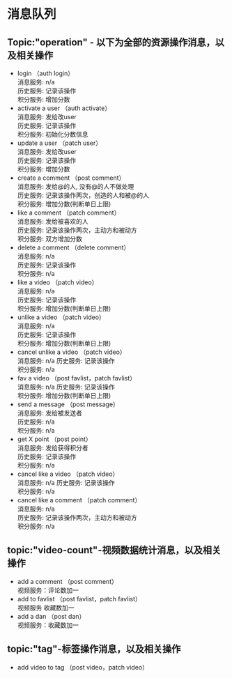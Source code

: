 # 消息队列
## Topic:"operation" - 以下为全部的资源操作消息，以及相关操作
- login  （auth login）  
消息服务: n/a  
历史服务: 记录该操作  
积分服务: 增加分数  
- activate a user （auth activate）  
消息服务: 发给改user  
历史服务: 记录该操作  
积分服务: 初始化分数信息  
- update a user  （patch user）  
消息服务: 发给改user  
历史服务: 记录该操作  
积分服务: 增加分数  
- create a comment  （post comment）  
消息服务: 发给@的人, 没有@的人不做处理  
历史服务: 记录该操作两次，创造的人和被@的人  
积分服务: 增加分数(判断单日上限)  
- like a comment  （patch comment）  
消息服务: 发给被喜欢的人  
历史服务: 记录该操作两次，主动方和被动方  
积分服务: 双方增加分数  
- delete a comment   （delete comment）  
消息服务: n/a  
历史服务: 记录该操作  
积分服务: n/a  
- like a video  （patch video）  
消息服务: n/a   
历史服务: 记录该操作  
积分服务: 增加分数(判断单日上限)
- unlike a video  （patch video）  
消息服务: n/a  
历史服务: 记录该操作   
积分服务: 增加分数(判断单日上限) 
- cancel unlike a video  （patch video）    
消息服务: n/a 
历史服务: 记录该操作  
积分服务: n/a   
- fav a video  （post favlist，patch favlist）    
消息服务: n/a 
历史服务: 记录该操作  
积分服务: 增加分数(判断单日上限)  
- send a message  （post message）  
消息服务: 发给被发送者   
历史服务: n/a  
积分服务: n/a
- get X point  （post point）  
消息服务: 发给获得积分者   
历史服务: 记录该操作  
积分服务: n/a  
- cancel like a video  （patch video）  
消息服务: n/a 
历史服务: 记录该操作  
积分服务: n/a   
- cancel like a comment  （patch comment）  
消息服务: n/a  
历史服务: 记录该操作两次，主动方和被动方  
积分服务: n/a  
## topic:"video-count"-视频数据统计消息，以及相关操作
- add a comment （post comment）   
视频服务：评论数加一
- add to favlist  （post favlist，patch favlist）  
视频服务  收藏数加一
- add a dan  （post dan）  
视频服务：收藏数加一
## topic:"tag"-标签操作消息，以及相关操作
- add video to tag （post video，patch video） 
